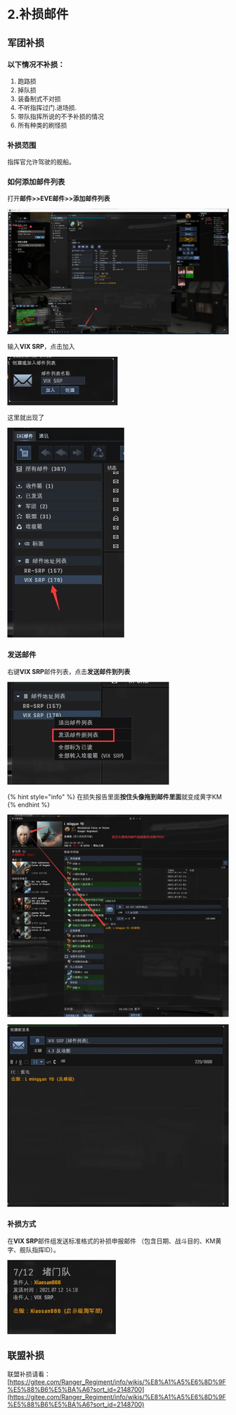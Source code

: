 # 2.补损邮件

## 军团补损

### 以下情况不补损：

1. 跑路损
2. 掉队损 
3. 装备制式不对损 
4. 不听指挥过门.进场损. 
5. 带队指挥所说的不予补损的情况 
6. 所有种类的刷怪损

### 补损范围

指挥官允许驾驶的舰船。

### 如何添加邮件列表

打开**邮件>>EVE邮件>>添加邮件列表**

![](../.gitbook/assets/QQ截图20210816122639.jpg)

输入**VIX SRP**，点击加入

![](../.gitbook/assets/QQ截图20210816122958.jpg)

这里就出现了

![](../.gitbook/assets/QQ截图20210816123354.jpg)

### 发送邮件

右键**VIX SRP**邮件列表，点击**发送邮件到列表**

![](../.gitbook/assets/QQ截图20210816123541.jpg)

{% hint style="info" %}
在损失报告里面**按住头像拖到邮件里面**就变成黄字KM
{% endhint %}

![](../.gitbook/assets/20210816124743.jpg)

![](../.gitbook/assets/QQ截图20210816124405.jpg)

### 补损方式

在**VIX SRP**邮件组发送标准格式的补损申报邮件 （包含日期、战斗目的、KM黄字、舰队指挥ID）。

![](../.gitbook/assets/QQ截图20210816121622.jpg)

## 联盟补损

联盟补损请看：[https://gitee.com/Ranger_Regiment/info/wikis/%E8%A1%A5%E6%8D%9F%E5%88%B6%E5%BA%A6?sort_id=2148700](https://gitee.com/Ranger_Regiment/info/wikis/%E8%A1%A5%E6%8D%9F%E5%88%B6%E5%BA%A6?sort_id=2148700)
